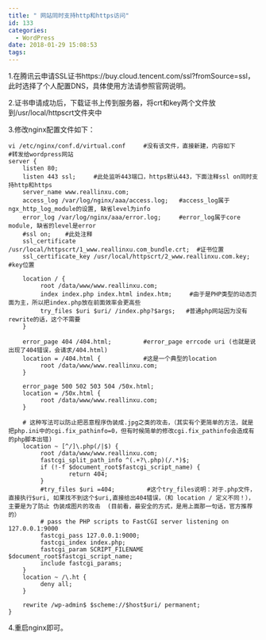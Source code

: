 ```yaml
---
title: " 网站同时支持http和https访问"
id: 133
categories:
  - WordPress
date: 2018-01-29 15:08:53
tags:
---
```


1.在腾讯云申请SSL证书https://buy.cloud.tencent.com/ssl?fromSource=ssl，此时选择了个人配置DNS，具体使用方法请参照官网说明。

2.证书申请成功后，下载证书上传到服务器，将crt和key两个文件放到/usr/local/httpscrt文件夹中

3.修改nginx配置文件如下：  

	vi /etc/nginx/conf.d/virtual.conf     #没有该文件，直接新建，内容如下
	#转发给wordpress网站
	server {
    	listen 80;
    	listen 443 ssl;     #此处监听443端口，https默认443，下面注释ssl on同时支持http和https
    	server_name www.reallinxu.com;        
    	access_log /var/log/nginx/aaa/access.log;   #access_log属于ngx_http_log_module的设置, 缺省level为info
    	error_log /var/log/nginx/aaa/error.log;     #error_log属于core module, 缺省的level是error 
    	#ssl on;    #此处注释
    	ssl_certificate /usr/local/httpscrt/1_www.reallinxu.com_bundle.crt;  #证书位置
    	ssl_certificate_key /usr/local/httpscrt/2_www.reallinxu.com.key;   #key位置

    	location / {
             root /data/www/www.reallinxu.com;
             index index.php index.html index.htm;     #由于是PHP类型的动态页面为主，所以把index.php放在前面效率会更高些
             try_files $uri $uri/ /index.php?$args;   #普通php网站因为没有rewrite的话，这个不需要
    	}

    	error_page 404 /404.html;         #error_page errcode uri (也就是说出现了404错误，会请求/404.html)
    	location = /404.html {            #这是一个典型的location
             root /data/www/www.reallinxu.com;
    	}

    	error_page 500 502 503 504 /50x.html;
    	location = /50x.html {
             root /data/www/www.reallinxu.com;
    	}

    	# 这种写法可以防止把恶意程序伪装成.jpg之类的攻击，（其实有个更简单的方法，就是把php.ini中的cgi.fix_pathinfo=0，但有时候简单的修改cgi.fix_pathinfo会造成有的php脚本出错)
    	location ~ [^/]\.php(/|$) {
             root /data/www/www.reallinxu.com;
             fastcgi_split_path_info ^(.+?\.php)(/.*)$;
             if (!-f $document_root$fastcgi_script_name) {
                     return 404;
             }
             #try_files $uri =404;         #这个try_files说明：对于.php文件，直接执行$uri, 如果找不到这个$uri,直接给出404错误，（和 location / 定义不同！），主要是为了防止 伪装成图片的攻击  (目前看，最安全的方式，是用上面那一句话，官方推荐的）
             # pass the PHP scripts to FastCGI server listening on 127.0.0.1:9000
             fastcgi_pass 127.0.0.1:9000;
             fastcgi_index index.php;
             fastcgi_param SCRIPT_FILENAME $document_root$fastcgi_script_name;
             include fastcgi_params;
    	}
    	location ~ /\.ht {
             deny all;
    	}

    	rewrite /wp-admin$ $scheme://$host$uri/ permanent;
 	}

4.重启nginx即可。